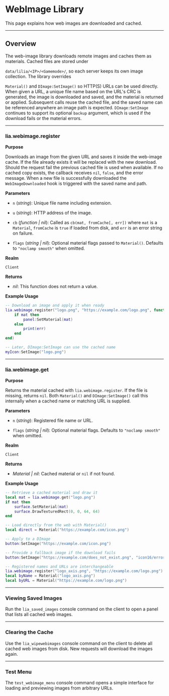 # WebImage Library

This page explains how web images are downloaded and cached.

---

## Overview

The web-image library downloads remote images and caches them as materials. Cached files are stored under

`data/lilia/<IP>/<Gamemode>/`, so each server keeps its own image collection. The library overrides

`Material()` and `DImage:SetImage()` so HTTP(S) URLs can be used directly. When given a URL, a unique file
name based on the URL's CRC is generated, the image is downloaded and saved, and the material is returned or
applied. Subsequent calls reuse the cached file, and the saved name can be referenced anywhere an image path is
expected. `DImage:SetImage` continues to support its optional `backup` argument, which is used if the download
fails or the material errors.

---

### lia.webimage.register

**Purpose**

Downloads an image from the given URL and saves it inside the web-image cache. If the file already exists it
will be replaced with the new download. Should the request fail the previous cached file is used when available.
If no cached copy exists, the callback receives `nil`, `false`, and the error message. When a new file is
successfully downloaded the `WebImageDownloaded` hook is triggered with the saved name and path.

**Parameters**

* `n` (*string*): Unique file name including extension.

* `u` (*string*): HTTP address of the image.

* `cb` (*function | nil*): Called as `cb(mat, fromCache[, err])` where `mat` is a `Material`, `fromCache` is `true` if loaded from disk, and `err` is an error string on failure.

* `flags` (*string | nil*): Optional material flags passed to `Material()`. Defaults to `"noclamp smooth"` when omitted.

**Realm**

`Client`

**Returns**

* *nil*: This function does not return a value.

**Example Usage**

```lua
-- Download an image and apply it when ready
lia.webimage.register("logo.png", "https://example.com/logo.png", function(mat, fromCache, err)
    if mat then
        panel:SetMaterial(mat)
    else
        print(err)
    end
end)

-- Later, DImage:SetImage can use the cached name
myIcon:SetImage("logo.png")
```

---

### lia.webimage.get

**Purpose**

Returns the material cached with `lia.webimage.register`. If the file is missing, returns `nil`. Both `Material()` and `DImage:SetImage()` call this internally when a cached name or matching URL is supplied.

**Parameters**

* `n` (*string*): Registered file name or URL.

* `flags` (*string | nil*): Optional material flags. Defaults to `"noclamp smooth"` when omitted.

**Realm**

`Client`

**Returns**

* *Material | nil*: Cached material or `nil` if not found.

**Example Usage**

```lua
-- Retrieve a cached material and draw it
local mat = lia.webimage.get("logo.png")
if mat then
    surface.SetMaterial(mat)
    surface.DrawTexturedRect(0, 0, 64, 64)
end

-- Load directly from the web with Material()
local direct = Material("https://example.com/icon.png")

-- Apply to a DImage
button:SetImage("https://example.com/icon.png")

-- Provide a fallback image if the download fails
button:SetImage("https://example.com/does_not_exist.png", "icon16/error.png")

-- Registered names and URLs are interchangeable
lia.webimage.register("logo_axis.png", "https://example.com/logo.png")
local byName = Material("logo_axis.png")
local byURL = Material("https://example.com/logo.png")
```

---

### Viewing Saved Images

Run the `lia_saved_images` console command on the client to open a panel that lists all cached web images.

---

### Clearing the Cache

Use the `lia_wipewebimages` console command on the client to delete all cached web images from disk. New requests will download the images again.

---

### Test Menu

The `test_webimage_menu` console command opens a simple interface for loading and previewing images from arbitrary URLs.
